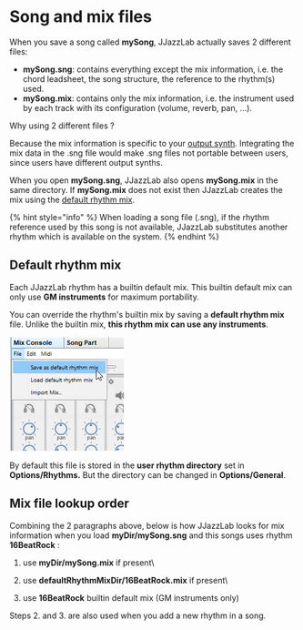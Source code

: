 # Song and mix files

When you save a song called **mySong**, JJazzLab actually saves 2 different files:

* **mySong.sng**: contains everything except the mix information, i.e. the chord leadsheet, the song structure, the reference to the rhythm(s) used.
* **mySong.mix**: contains only the mix information, i.e. the instrument used by each track with its configuration (volume, reverb, pan, ...).

Why using 2 different files ?

Because the mix information is specific to your [output synth](broken-reference). Integrating the mix data in the .sng file would make .sng files not portable between users, since users have different output synths.

When you open **mySong.sng**, JJazzLab also opens **mySong.mix** in the same directory. If **mySong.mix** does not exist then JJazzLab creates the mix using the [default rhythm mix](song-and-mix-files.md#default-rhythm-mix).

{% hint style="info" %}
When loading a song file (.sng),  if the rhythm reference used by this song is not available, JJazzLab substitutes another rhythm which is available on the system.
{% endhint %}

## Default rhythm mix

Each JJazzLab rhythm has a builtin default mix. This builtin default mix can only use **GM instruments** for maximum portability.

You can override the rhythm's builtin mix by saving a **default rhythm mix** file.  Unlike the builtin mix, **this rhythm mix can use any instruments**.

![](../.gitbook/assets/saverhythmmix.png)

By default this file is stored in the **user rhythm directory** set in **Options/Rhythms.** But the directory can be changed in **Options/General**.

## Mix file lookup order

Combining the 2 paragraphs above, below is how JJazzLab looks for mix information when you load **myDir/mySong.sng** and this songs uses rhythm **16BeatRock** :

1. use **myDir/mySong.mix** if present\

2. use **defaultRhythmMixDir/16BeatRock.mix** if present\

3. use **16BeatRock** builtin default mix (GM instruments only)

Steps 2. and 3. are also used when you add a new rhythm in a song.
